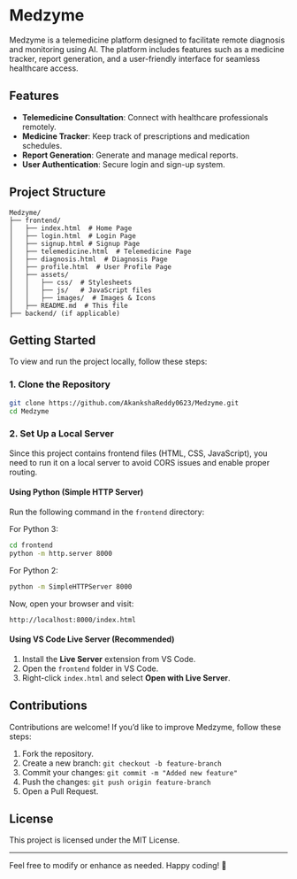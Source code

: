 # Medzyme

Medzyme is a telemedicine platform designed to facilitate remote diagnosis and monitoring using AI. The platform includes features such as a medicine tracker, report generation, and a user-friendly interface for seamless healthcare access.

## Features
- **Telemedicine Consultation**: Connect with healthcare professionals remotely.
- **Medicine Tracker**: Keep track of prescriptions and medication schedules.
- **Report Generation**: Generate and manage medical reports.
- **User Authentication**: Secure login and sign-up system.

## Project Structure
```
Medzyme/
├── frontend/
│   ├── index.html  # Home Page
│   ├── login.html  # Login Page
│   ├── signup.html # Signup Page
│   ├── telemedicine.html  # Telemedicine Page
│   ├── diagnosis.html  # Diagnosis Page
│   ├── profile.html  # User Profile Page
│   ├── assets/
│   │   ├── css/  # Stylesheets
│   │   ├── js/   # JavaScript files
│   │   ├── images/  # Images & Icons
│   ├── README.md  # This file
├── backend/ (if applicable)
```

## Getting Started
To view and run the project locally, follow these steps:

### 1. Clone the Repository
```sh
git clone https://github.com/AkankshaReddy0623/Medzyme.git
cd Medzyme
```

### 2. Set Up a Local Server
Since this project contains frontend files (HTML, CSS, JavaScript), you need to run it on a local server to avoid CORS issues and enable proper routing.

#### **Using Python (Simple HTTP Server)**
Run the following command in the `frontend` directory:

For Python 3:
```sh
cd frontend
python -m http.server 8000
```
For Python 2:
```sh
python -m SimpleHTTPServer 8000
```
Now, open your browser and visit:
```
http://localhost:8000/index.html
```

#### **Using VS Code Live Server (Recommended)**
1. Install the **Live Server** extension from VS Code.
2. Open the `frontend` folder in VS Code.
3. Right-click `index.html` and select **Open with Live Server**.

## Contributions
Contributions are welcome! If you’d like to improve Medzyme, follow these steps:
1. Fork the repository.
2. Create a new branch: `git checkout -b feature-branch`
3. Commit your changes: `git commit -m "Added new feature"`
4. Push the changes: `git push origin feature-branch`
5. Open a Pull Request.

## License
This project is licensed under the MIT License.

---
Feel free to modify or enhance as needed. Happy coding! 🚀